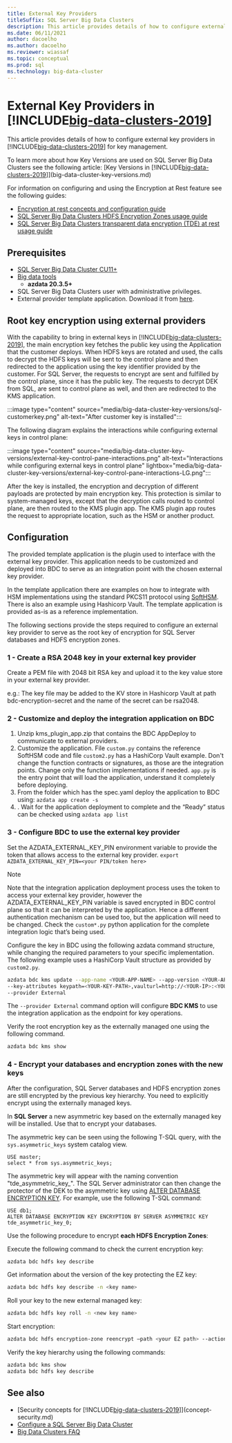 ```yaml
---
title: External Key Providers
titleSuffix: SQL Server Big Data Clusters
description: This article provides details of how to configure external key providers for SQL BDC Encryption at Rest.
ms.date: 06/11/2021
author: dacoelho
ms.author: dacoelho
ms.reviewer: wiassaf
ms.topic: conceptual
ms.prod: sql
ms.technology: big-data-cluster
---
```


# External Key Providers in [!INCLUDE[big-data-clusters-2019](../includes/ssbigdataclusters-ss-nover.md)]

This article provides details of how to configure external key providers in [!INCLUDE[big-data-clusters-2019](../includes/ssbigdataclusters-ss-nover.md)] for key management.

To learn more about how Key Versions are used on SQL Server Big Data Clusters see the following article: [Key Versions in [!INCLUDE[big-data-clusters-2019](../includes/ssbigdataclusters-ss-nover.md)]](big-data-cluster-key-versions.md)

For information on configuring and using the Encryption at Rest feature see the following guides:
* [Encryption at rest concepts and configuration guide](encryption-at-rest-concepts-and-configuration.md)
* [SQL Server Big Data Clusters HDFS Encryption Zones usage guide](encryption-at-rest-hdfs-encryption-zones.md)
* [SQL Server Big Data Clusters transparent data encryption (TDE) at rest usage guide](encryption-at-rest-sql-server-tde.md)

## <a id="prereqs"></a> Prerequisites

* [SQL Server Big Data Cluster CU11+](release-notes-big-data-cluster.md)
* [Big data tools](deploy-big-data-tools.md)
  * **azdata 20.3.5+**
* SQL Server Big Data Clusters user with administrative privileges.
* External provider template application. Download it from [here](https://github.com/microsoft/sql-server-samples/tree/master/samples/features/sql-big-data-cluster/security/encryption-at-rest-external-key-provider).

## Root key encryption using external providers

With the capability to bring in external keys in [!INCLUDE[big-data-clusters-2019](../includes/ssbigdataclusters-ss-nover.md)], the main encryption key fetches the public key using the Application that the customer deploys. When HDFS keys are rotated and used, the calls to decrypt the HDFS keys will be sent to the control plane and then redirected to the application using the key identifier provided by the customer. For SQL Server, the requests to encrypt are sent and fulfilled by the control plane, since it has the public key. The requests to decrypt DEK from SQL, are sent to control plane as well, and then are redirected to the KMS application.

:::image type="content" source="media/big-data-cluster-key-versions/sql-customerkey.png" alt-text="After customer key is installed":::

The following diagram explains the interactions while configuring external keys in control plane:

:::image type="content" source="media/big-data-cluster-key-versions/external-key-control-pane-interactions.png" alt-text="Interactions while configuring external keys in control plane"  lightbox="media/big-data-cluster-key-versions/external-key-control-pane-interactions-LG.png":::  

After the key is installed, the encryption and decryption of different payloads are protected by main encryption key. This protection is similar to system-managed keys, except that the decryption calls routed to control plane, are then routed to the KMS plugin app. The KMS plugin app routes the request to appropriate location, such as the HSM or another product.

## Configuration

The provided template application is the plugin used to interface with the external key provider. This application needs to be customized and deployed into BDC to serve as an integration point with the chosen external key provider.

In the template application there are examples on how to integrate with HSM implementations using the standard PKCS11 protocol using [SoftHSM](https://www.opendnssec.org/softhsm). There is also an example using Hashicorp Vault. The template application is provided as-is as a reference implementation.

The following sections provide the steps required to configure an external key provider to serve as the root key of encryption for SQL Server databases and HDFS encryption zones.

### 1 - Create a RSA 2048 key in your external key provider

Create a PEM file with 2048 bit RSA key and upload it to the key value store in your external key provider.

e.g.: The key file may be added to the KV store in Hashicorp Vault at path bdc-encryption-secret and the name of the secret can be rsa2048.

### 2 - Customize and deploy the integration application on BDC

1. Unzip kms_plugin_app.zip that contains the BDC AppDeploy to communicate to external providers.
1. Customize the application. File ```custom.py``` contains the reference SoftHSM code and file ```custom2.py``` has a HashiCorp Vault example. Don't change the function contracts or signatures, as those are the integration points. Change only the function implementations if needed. ```app.py``` is the entry point that will load the application, understand it completely before deploying.
1. From the folder which has the spec.yaml deploy the application to BDC using: ```azdata app create -s```
1. . Wait for the application deployment to complete and the “Ready” status can be checked using ```azdata app list```

### 3 - Configure BDC to use the external key provider

Set the AZDATA_EXTERNAL_KEY_PIN environment variable to provide the token that allows access to the external key provider. `export AZDATA_EXTERNAL_KEY_PIN=<your PIN/token here>`

> [!NOTE]
> Note that the integration application deployment process uses the token to access your external key provider, however the AZDATA_EXTERNAL_KEY_PIN variable is saved encrypted in BDC control plane so that it can be interpreted by the application. Hence a different authentication mechanism can be used too, but the application will need to be changed. Check the ```custom*.py``` python application for the complete integration logic that’s being used.

Configure the key in BDC using the following azdata command structure, while changing the required parameters to your specific implementation. The following example uses a HashiCorp Vault structure as provided by ```custom2.py```.

```bash
azdata bdc kms update --app-name <YOUR-APP-NAME> --app-version <YOUR-APP-VERSION> \
--key-attributes keypath=<YOUR-KEY-PATH>,vaulturl=http://<YOUR-IP>:<YOUR-PORT>,keyname=<YOUR-KEY-NAME> \
--provider External
```

The ```--provider External``` command option will configure __BDC KMS__ to use the integration application as the endpoint for key operations.

Verify the root encryption key as the externally managed one using the following command.

```bash
azdata bdc kms show
```

### 4 - Encrypt your databases and encryption zones with the new keys

After the configuration, SQL Server databases and HDFS encryption zones are still encrypted by the previous key hierarchy. You need to explicitly encrypt using the externally managed keys.

In __SQL Server__ a new asymmetric key based on the externally managed key will be installed. Use that to encrypt your databases.

The asymmetric key can be seen using the following T-SQL query, with the `sys.asymmetric_keys` system catalog view.

```tsql
USE master;
select * from sys.asymmetric_keys;
```

The asymmetric key will appear with the naming convention "tde_asymmetric_key_<version>". The SQL Server administrator can then change the protector of the DEK to the asymmetric key using [ALTER DATABASE ENCRYPTION KEY](/sql/t-sql/statements/alter-database-encryption-key-transact-sql). For example, use the following T-SQL command:

```tsql
USE db1;
ALTER DATABASE ENCRYPTION KEY ENCRYPTION BY SERVER ASYMMETRIC KEY tde_asymmetric_key_0;
```

Use the following procedure to encrypt __each HDFS Encryption Zones__:

Execute the following command to check the current encryption key:

```bash
azdata bdc hdfs key describe
```

Get information about the version of the key protecting the EZ key:

```bash
azdata bdc hdfs key describe -n <key name>
```

Roll your key to the new external managed key:

```bash
azdata bdc hdfs key roll -n <new key name>
```

Start encryption:

```bash
azdata bdc hdfs encryption-zone reencrypt –path <your EZ path> --action start
```

Verify the key hierarchy using the following commands:

```bash
azdata bdc kms show
azdata bdc hdfs key describe
```


## See also

* [Security concepts for [!INCLUDE[big-data-clusters-2019](../includes/ssbigdataclusters-ss-nover.md)]](concept-security.md)  
* [Configure a SQL Server Big Data Cluster](configure-bdc-overview.md)
* [Big Data Clusters FAQ](big-data-cluster-faq.yml)

